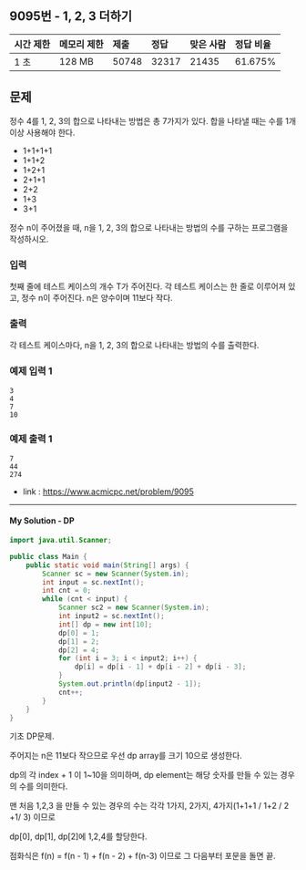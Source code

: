 ## 9095번 - 1, 2, 3 더하기

| 시간 제한 | 메모리 제한 | 제출  | 정답  | 맞은 사람 | 정답 비율 |
| :-------- | :---------- | :---- | :---- | :-------- | :-------- |
| 1 초      | 128 MB      | 50748 | 32317 | 21435     | 61.675%   |

#### 

## 문제

정수 4를 1, 2, 3의 합으로 나타내는 방법은 총 7가지가 있다. 합을 나타낼 때는 수를 1개 이상 사용해야 한다.

- 1+1+1+1
- 1+1+2
- 1+2+1
- 2+1+1
- 2+2
- 1+3
- 3+1

정수 n이 주어졌을 때, n을 1, 2, 3의 합으로 나타내는 방법의 수를 구하는 프로그램을 작성하시오.



### 입력

첫째 줄에 테스트 케이스의 개수 T가 주어진다. 각 테스트 케이스는 한 줄로 이루어져 있고, 정수 n이 주어진다. n은 양수이며 11보다 작다.

### 출력

각 테스트 케이스마다, n을 1, 2, 3의 합으로 나타내는 방법의 수를 출력한다.

### 예제 입력 1

```
3
4
7
10
```

### 예제 출력 1

```
7
44
274
```



- link : https://www.acmicpc.net/problem/9095

---

#### My Solution -  DP

```Java
import java.util.Scanner;

public class Main {
    public static void main(String[] args) {
        Scanner sc = new Scanner(System.in);
        int input = sc.nextInt();
        int cnt = 0;
        while (cnt < input) {
            Scanner sc2 = new Scanner(System.in);
            int input2 = sc.nextInt();
            int[] dp = new int[10];
            dp[0] = 1;
            dp[1] = 2;
            dp[2] = 4;
            for (int i = 3; i < input2; i++) {
                dp[i] = dp[i - 1] + dp[i - 2] + dp[i - 3];
            }
            System.out.println(dp[input2 - 1]);
            cnt++;
        }
    }
}

```



기초 DP문제. 

주어지는 n은 11보다 작으므로 우선 dp array를 크기 10으로 생성한다.

dp의 각 index + 1 이 1~10을 의미하며, dp element는 해당 숫자를 만들 수 있는 경우의 수를 의미한다.

맨 처음 1,2,3 을 만들 수 있는 경우의 수는 각각 1가지, 2가지, 4가지(1+1+1 / 1+2 / 2 +1/ 3) 이므로 

dp[0], dp[1], dp[2]에 1,2,4를 할당한다.

점화식은 f(n) = f(n - 1) + f(n - 2) + f(n-3) 이므로 그 다음부터 포문을 돌면 끝.